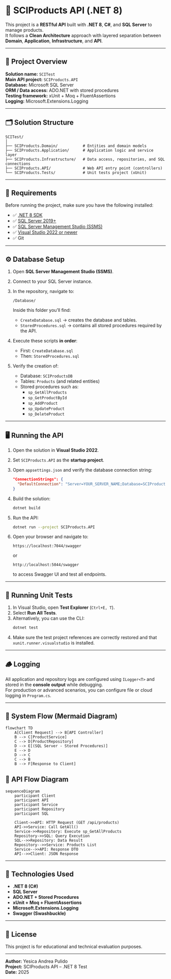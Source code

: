 # 🧩 SCIProducts API (.NET 8)

This project is a **RESTful API** built with **.NET 8**, **C#**, and **SQL Server** to manage products.  
It follows a **Clean Architecture** approach with layered separation between **Domain**, **Application**, **Infrastructure**, and **API**.

---

## 🚀 Project Overview

**Solution name:** `SCITest`  
**Main API project:** `SCIProducts.API`  
**Database:** Microsoft SQL Server  
**ORM / Data access:** ADO.NET with stored procedures  
**Testing framework:** xUnit + Moq + FluentAssertions  
**Logging:** Microsoft.Extensions.Logging

---

## 🗂️ Solution Structure

```
SCITest/
│
├── SCIProducts.Domain/           # Entities and domain models
├── SCIProducts.Application/      # Application logic and service layer
├── SCIProducts.Infrastructure/   # Data access, repositories, and SQL connections
├── SCIProducts.API/              # Web API entry point (controllers)
└── SCIProducts.Tests/            # Unit tests project (xUnit)
```

---

## 🧰 Requirements

Before running the project, make sure you have the following installed:

- ✅ [.NET 8 SDK](https://dotnet.microsoft.com/download)
- ✅ [SQL Server 2019+](https://www.microsoft.com/en-us/sql-server/sql-server-downloads)
- ✅ [SQL Server Management Studio (SSMS)](https://learn.microsoft.com/en-us/sql/ssms/download-sql-server-management-studio-ssms)
- ✅ [Visual Studio 2022 or newer](https://visualstudio.microsoft.com/)
- ✅ Git

---

## ⚙️ Database Setup

1. Open **SQL Server Management Studio (SSMS)**.
2. Connect to your SQL Server instance.
3. In the repository, navigate to:

   ```
   /Database/
   ```

   Inside this folder you’ll find:
   - `CreateDatabase.sql` → creates the database and tables.
   - `StoredProcedures.sql` → contains all stored procedures required by the API.

4. Execute these scripts **in order**:
   - First: `CreateDatabase.sql`
   - Then: `StoredProcedures.sql`

5. Verify the creation of:
   - Database: `SCIProductsDB`
   - Tables: `Products` (and related entities)
   - Stored procedures such as:
     - `sp_GetAllProducts`
     - `sp_GetProductById`
     - `sp_AddProduct`
     - `sp_UpdateProduct`
     - `sp_DeleteProduct`

---

## 🖥️ Running the API

1. Open the solution in **Visual Studio 2022**.
2. Set `SCIProducts.API` as the **startup project**.
3. Open `appsettings.json` and verify the database connection string:

   ```json
   "ConnectionStrings": {
     "DefaultConnection": "Server=YOUR_SERVER_NAME;Database=SCIProductsDB;Trusted_Connection=True;TrustServerCertificate=True;"
   }
   ```

4. Build the solution:
   ```bash
   dotnet build
   ```

5. Run the API:
   ```bash
   dotnet run --project SCIProducts.API
   ```

6. Open your browser and navigate to:
   ```
   https://localhost:7044/swagger
   ```
   or
   ```
   http://localhost:5044/swagger
   ```
   to access Swagger UI and test all endpoints.

---

## 🧪 Running Unit Tests

1. In Visual Studio, open **Test Explorer** (`Ctrl+E, T`).
2. Select **Run All Tests**.
3. Alternatively, you can use the CLI:
   ```bash
   dotnet test
   ```
4. Make sure the test project references are correctly restored and that `xunit.runner.visualstudio` is installed.

---

## 🪵 Logging

All application and repository logs are configured using `ILogger<T>` and stored in the **console output** while debugging.  
For production or advanced scenarios, you can configure file or cloud logging in `Program.cs`.

---

## 🧭 System Flow (Mermaid Diagram)

```mermaid
flowchart TD
    A[Client Request] --> B[API Controller]
    B --> C[ProductService]
    C --> D[ProductRepository]
    D --> E[(SQL Server - Stored Procedures)]
    E --> D
    D --> C
    C --> B
    B --> F[Response to Client]
```

## 🔁 API Flow Diagram

```mermaid
sequenceDiagram
    participant Client
    participant API
    participant Service
    participant Repository
    participant SQL

    Client->>API: HTTP Request (GET /api/products)
    API->>Service: Call GetAll()
    Service->>Repository: Execute sp_GetAllProducts
    Repository->>SQL: Query Execution
    SQL-->>Repository: Data Result
    Repository-->>Service: Products List
    Service-->>API: Response DTO
    API-->>Client: JSON Response
```
---

## 🧱 Technologies Used

- **.NET 8 (C#)**
- **SQL Server**
- **ADO.NET + Stored Procedures**
- **xUnit + Moq + FluentAssertions**
- **Microsoft.Extensions.Logging**
- **Swagger (Swashbuckle)**

---

## 📄 License

This project is for educational and technical evaluation purposes.

---

**Author:** Yesica Andrea Pulido  
**Project:** SCIProducts API – .NET 8 Test  
**Date:** 2025
